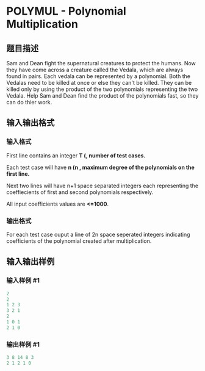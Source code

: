 # POLYMUL - Polynomial Multiplication

## 题目描述

Sam and Dean fight the supernatural creatures to protect the humans. Now they have come across a creature called the Vedala, which are always found in pairs. Each vedala can be represented by a polynomial. Both the Vedalas need to be killed at once or else they can't be killed. They can be killed only by using the product of the two polynomials representing the two Vedala. Help Sam and Dean find the product of the polynomials fast, so they can do thier work.

## 输入输出格式

### 输入格式

First line contains an integer **T (, number of test cases.**

Each test case will have **n (n , maximum degree of the polynomials on the first line.**

Next two lines will have n+1 space separated integers each representing the coeffiecients of first and second polynomials respectively.

All input coefficients values are **<=1000**.

### 输出格式

For each test case ouput a line of 2n space seperated integers indicating coefficients of the polynomial created after multiplication.

## 输入输出样例

### 输入样例 #1

```cpp
2
2
1 2 3
3 2 1
2
1 0 1
2 1 0
```


### 输出样例 #1

```cpp
3 8 14 8 3
2 1 2 1 0
```


